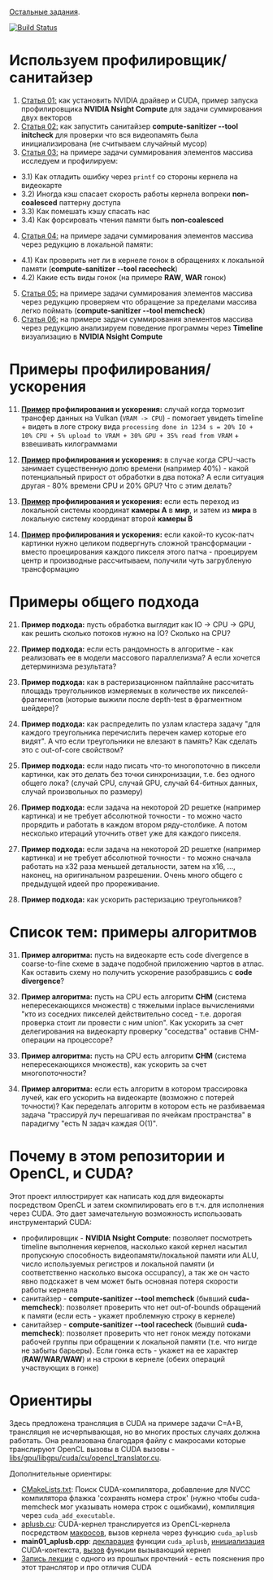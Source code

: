 [Остальные задания](https://github.com/GPGPUCourse/).

[![Build Status](https://github.com/GPGPUCourse/GPGPUSpeedupGuidelines/actions/workflows/cmake.yml/badge.svg?branch=main&event=push)](https://github.com/GPGPUCourse/GPGPUSpeedupGuidelines/actions/workflows/cmake.yml)

# Используем профилировщик/санитайзер

1) [Статья 01:](https://github.com/GPGPUCourse/GPGPUSpeedupGuidelines/blob/main/docs/101_how_to_profile.markdown) как установить NVIDIA драйвер и CUDA, пример запуска профилировщика **NVIDIA Nsight Compute** для задачи суммирования двух векторов
2) [Статья 02:](https://github.com/GPGPUCourse/GPGPUSpeedupGuidelines/blob/main/docs/102_how_to_sanitize.markdown) как запустить санитайзер **compute-sanitizer --tool initcheck** для проверки что вся видеопамять была инициализирована (не считываем случайный мусор)
3) [Статья 03:](https://github.com/GPGPUCourse/GPGPUSpeedupGuidelines/blob/main/docs/103_sum.markdown) на примере задачи суммирования элементов массива исследуем и профилируем:
- 3.1) Как отладить ошибку через ```printf``` со стороны кернела на видеокарте
- 3.2) Иногда кэш спасает скорость работы кернела вопреки **non-coalesced** паттерну доступа
- 3.3) Как помешать кэшу спасать нас
- 3.4) Как форсировать чтения памяти быть **non-coalesced**
4) [Статья 04:](https://github.com/GPGPUCourse/GPGPUSpeedupGuidelines/blob/main/docs/104_sum_local_reduction_races.markdown) на примере задачи суммирования элементов массива через редукцию в локальной памяти:
- 4.1) Как проверить нет ли в кернеле гонок в обращениях к локальной памяти (**compute-sanitizer --tool racecheck**)
- 4.2) Какие есть виды гонок (на примере **RAW**, **WAR** гонок)
5) [Статья 05:](https://github.com/GPGPUCourse/GPGPUSpeedupGuidelines/blob/main/docs/105_sum_local_reduction_out_of_bounds.markdown) на примере задачи суммирования элементов массива через редукцию проверяем что обращение за пределами массива легко поймать (**compute-sanitizer --tool memcheck**)
6) [Статья 06:](https://github.com/GPGPUCourse/GPGPUSpeedupGuidelines/blob/main/docs/106_sum_local_reduction_profiling.markdown) на примере задачи суммирования элементов массива через редукцию анализируем поведение программы через **Timeline** визуализацию в  **NVIDIA Nsight Compute**

# Примеры профилирования/ускорения

11) **[Пример](https://github.com/GPGPUCourse/GPGPUSpeedupGuidelines/blob/main/docs/111_vulkan_slow_vram_to_ram.markdown) профилирования и ускорения:** случай когда тормозит трансфер данных на Vulkan (```VRAM -> CPU```) - помогает увидеть timeline + видеть в логе строку вида ```processing done in 1234 s = 20% IO + 10% CPU + 5% upload to VRAM + 30% GPU + 35% read from VRAM``` + взвешивать килограммами

12) **[Пример](https://github.com/GPGPUCourse/GPGPUSpeedupGuidelines/blob/main/docs/112_two_threads.markdown) профилирования и ускорения:** в случае когда CPU-часть занимает существенную долю времени (например 40%) - какой потенциальный прирост от обработки в два потока? А если ситуация другая - 80% времени CPU и 20% GPU?  Что с этим делать?

13) **[Пример](https://github.com/GPGPUCourse/GPGPUSpeedupGuidelines/blob/main/docs/113_camera_to_world_to_camera.markdown) профилирования и ускорения:** если есть переход из локальной системы координат **камеры A** в **мир**, и затем из **мира** в локальную систему координат второй **камеры B**

14) **[Пример](https://github.com/GPGPUCourse/GPGPUSpeedupGuidelines/blob/main/docs/114_transform_approximation.markdown) профилирования и ускорения:** если какой-то кусок-патч картинки нужно целиком подвергнуть сложной трансформации - вместо проецирования каждого пикселя этого патча - проецируем центр и производные рассчитываем, получили чуть загрубленую трансформацию

# Примеры общего подхода

21) **Пример подхода:** пусть обработка выглядит как IO -> CPU -> GPU, как решить сколько потоков нужно на IO? Сколько на CPU?

22) **Пример подхода:** если есть рандомность в алгоритме - как реализовать ее в модели массового параллелизма? А если хочется детерминизма результата?

23) **Пример подхода:** как в растеризационном пайплайне рассчитать площадь треугольников измеряемых в количестве их пикселей-фрагментов (которые выжили после depth-test в фрагментном шейдере)?

24) **Пример подхода:** как распределить по узлам кластера задачу "для каждого треугольника перечислить перечен камер которые его видят". А что если треугольники не влезают в память? Как сделать это с out-of-core свойством?

25) **Пример подхода:** если надо писать что-то многопоточно в пиксели картинки, как это делать без точки синхронизации, т.е. без одного общего лока? (случай CPU, случай GPU, случай 64-битных данных, случай произвольных по размеру)

26) **Пример подхода:** если задача на некоторой 2D решетке (например картинка) и не требует абсолютной точности - то можно часто прорядить и работать в каждом втором ряду-столбике. А потом несколько итераций уточнить ответ уже для каждого пикселя.

27) **Пример подхода:** если задача на некоторой 2D решетке (например картинка) и не требует абсолютной точности - то можно сначала работать на х32 раза меньшей детальности, затем на х16, ..., наконец, на оригинальном разрешении. Очень много общего с предыдущей идеей про прореживание.

28) **Пример подхода:** как ускорить растеризацию треугольников?

# Список тем: примеры алгоритмов

31) **Пример алгоритма:** пусть на видеокарте есть code divergence в coarse-to-fine схеме в задаче подобной приложению чартов в атлас. Как оставить схему но получить ускорение разобравшись с **code divergence**?

32) **Пример алгоритма:** пусть на CPU есть алгоритм **СНМ** (система непересекающихся множеств) с тяжелыми inplace вычислениями "кто из соседних пикселей действительно сосед - т.е. дорогая проверка стоит ли провести с ним union". Как ускорить за счет делегирования на видеокарту проверку "соседства" оставив СНМ-операции на процессоре?

33) **Пример алгоритма:** пусть на CPU есть алгоритм **СНМ** (система непересекающихся множеств), как ускорить за счет многопоточности?

34) **Пример алгоритма:** если есть алгоритм в котором трассировка лучей, как его ускорить на видеокарте (возможно с потерей точности)? Как переделать алгоритм в котором есть не разбиваемая задача "трассируй луч перешагивая по ячейкам пространства" в парадигму "есть N задач каждая O(1)".

# Почему в этом репозитории и OpenCL, и CUDA?

Этот проект иллюстрирует как написать код для видеокарты посредством OpenCL и затем скомпилировать его в т.ч. для исполнения через CUDA. Это дает замечательную возможность использовать инструментарий CUDA:

 - профилировщик - **NVIDIA Nsight Compute**: позволяет посмотреть timeline выполнения кернелов, насколько какой кернел насытил пропускную способность видеопамяти/локальной памяти или ALU, число используемых регистров и локальной памяти (и соответственно насколько высока occupancy), а так же он часто явно подскажет в чем может быть основная потеря скорости работы кернела
 - санитайзер - **compute-sanitizer --tool memcheck** (бывший **cuda-memcheck**): позволяет проверить что нет out-of-bounds обращений к памяти (если есть - укажет проблемную строку в кернеле)
 - санитайзер - **compute-sanitizer --tool racecheck** (бывший **cuda-memcheck**):  позволяет проверить что нет гонок между потоками рабочей группы при обращении к локальной памяти (т.е. что нигде не забыты барьеры). Если гонка есть - укажет на ее характер (**RAW/WAR/WAW**) и на строки в кернеле (обеих операций участвующих в гонке)

# Ориентиры

Здесь предложена трансляция в CUDA на примере задачи C=A+B, трансляция не исчерпывающая, но во многих простых случаях должна работать.
Она реализована благодаря файлу с макросами которые транслируют OpenCL вызовы в CUDA вызовы - [libs/gpu/libgpu/cuda/cu/opencl_translator.cu](https://github.com/GPGPUCourse/GPGPUSpeedupGuidelines/blob/main/libs/gpu/libgpu/cuda/cu/opencl_translator.cu).

Дополнительные ориентиры:

 - [CMakeLists.txt](https://github.com/GPGPUCourse/GPGPUSpeedupGuidelines/blob/main/CMakeLists.txt#L29-L34): Поиск CUDA-компилятора, добавление для NVCC компилятора флажка 'сохранять номера строк' (нужно чтобы cuda-memcheck мог указывать номера строк с ошибками), компиляция через ```cuda_add_executable```.
 - [aplusb.cu](https://github.com/GPGPUCourse/GPGPUSpeedupGuidelines/blob/main/src/cu/01_aplusb.cu): CUDA-кернел транслируется из OpenCL-кернела посредством [макросов](https://github.com/GPGPUCourse/GPGPUSpeedupGuidelines/blob/main/libs/gpu/libgpu/cuda/cu/opencl_translator.cu), вызов кернела через функцию ```cuda_aplusb```
 - **main01_aplusb.cpp**: [декларация](https://github.com/GPGPUCourse/GPGPUSpeedupGuidelines/blob/main/src/main01_aplusb.cpp#L28-L30) функции ```cuda_aplusb```, [инициализация](https://github.com/GPGPUCourse/GPGPUSpeedupGuidelines/blob/main/src/main01_aplusb.cpp#L59) CUDA-контекста, [вызов](https://github.com/GPGPUCourse/GPGPUSpeedupGuidelines/blob/main/src/main01_aplusb.cpp#L112) функции вызывающий кернел
 - [Запись лекции](https://youtu.be/REKRZavy0_s?t=3176) с одного из прошлых прочтений - есть пояснения про этот транслятор и про отличия CUDA
